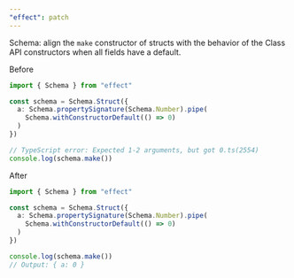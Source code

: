 ```yaml
---
"effect": patch
---
```


Schema: align the `make` constructor of structs with the behavior of the Class API constructors when all fields have a default.

Before

```ts
import { Schema } from "effect"

const schema = Schema.Struct({
  a: Schema.propertySignature(Schema.Number).pipe(
    Schema.withConstructorDefault(() => 0)
  )
})

// TypeScript error: Expected 1-2 arguments, but got 0.ts(2554)
console.log(schema.make())
```

After

```ts
import { Schema } from "effect"

const schema = Schema.Struct({
  a: Schema.propertySignature(Schema.Number).pipe(
    Schema.withConstructorDefault(() => 0)
  )
})

console.log(schema.make())
// Output: { a: 0 }
```
